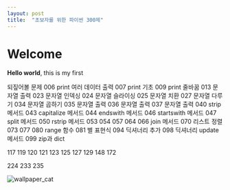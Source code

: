 ```yaml
---
layout: post
title:  "초보자를 위한 파이썬 300제"
---
```


# Welcome

**Hello world**, this is my first 

되짚어볼 문제
006 print 여러 데이터 출력
007 print 기초
009 print 줄바꿈
013 문자열 출력
023 문자열 인덱싱
024 문자열 슬라이싱
025 문자열 치환
027 문자열 다루기
034 문자열 곱하기
035 문자열 출력
036 문자열 출력
037 문자열 출력
040 strip 메서드
043 capitalize 메서드
044 endswith 메서드
046 startswith 메서드
047 split 메서드
050 rstrip 메서드
053
054
057
064
066 join 메서드
070 리스트 정렬
073
077
080 range 함수
081 별 표현식
094 딕셔너리 추가
098 딕셔너리 update 메서드
099 zip과 dict

117
119
120
121
123
125
127
129
148
172

224
233
235





![wallpaper_cat](D:\ilricco5ive_github_blog\ilricco.github.io\imgages\2023-06-14-first\wallpaper_cat.jpg)



